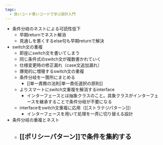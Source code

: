 ```yaml
---
tags:
  - 良いコード悪いコードで学ぶ設計入門
---
```

- 条件分岐のネストによる可読性低下
	- 早期returnでネスト解消
	- 見通しを悪くするelse句も早期returnで解決
- switch文の重複
	- 即座にswitch文を書いてしまう
	- 同じ条件式のswitch文が複数書かれていく
	- 仕様変更時の修正漏れ（case文追加漏れ）
	- 爆発的に増殖するswitch文の重複
	- 条件分岐を一箇所にまとめる
		- [[単一責務の法則|単一責任選択の原則]]
	- よりスマートにswitch文重複を解消するinterface
		- インターフェースとは抽象クラスのこと。具象クラスがインターフェースを継承することで条件分岐が不要になる
	- interfaceをswitch文重複に応用（[[ストラテジパターン]]）
		- インターフェースを用いて処理を一斉に切り替える設計
- 条件分岐の重複とネスト
	- [[ポリシーパターン]]で条件を集約する
		- 